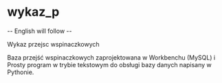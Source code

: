 # wykaz_p
-- English will follow --

Wykaz przejsc wspinaczkowych

Baza przejść wspinaczkowych zaprojektowana w Workbenchu (MySQL)
i
Prosty program w trybie tekstowym do obsługi bazy danych napisany w Pythonie.
